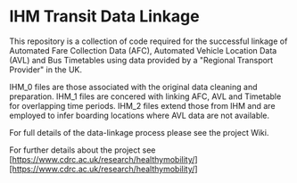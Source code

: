 # IHM Transit Data Linkage

This repository is a collection of code required for the successful linkage of Automated Fare Collection Data (AFC), Automated Vehicle Location Data (AVL) and Bus Timetables using data provided by a "Regional Transport Provider" in the UK.

IHM_0 files are those associated with the original data cleaning and preparation.
IHM_1 files are concered with linking AFC, AVL and Timetable for overlapping time periods.
IHM_2 files extend those from IHM and are employed to infer boarding locations where AVL data are not available.

For full details of the data-linkage process please see the project Wiki.

For further details about the project see [https://www.cdrc.ac.uk/research/healthymobility/][https://www.cdrc.ac.uk/research/healthymobility/]
